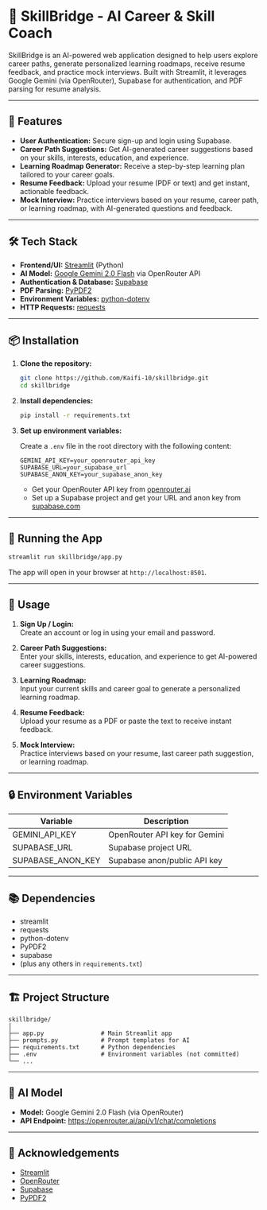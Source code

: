 # 🚀 SkillBridge - AI Career & Skill Coach

SkillBridge is an AI-powered web application designed to help users explore career paths, generate personalized learning roadmaps, receive resume feedback, and practice mock interviews. Built with Streamlit, it leverages Google Gemini (via OpenRouter), Supabase for authentication, and PDF parsing for resume analysis.

---

## 🌟 Features

- **User Authentication:** Secure sign-up and login using Supabase.
- **Career Path Suggestions:** Get AI-generated career suggestions based on your skills, interests, education, and experience.
- **Learning Roadmap Generator:** Receive a step-by-step learning plan tailored to your career goals.
- **Resume Feedback:** Upload your resume (PDF or text) and get instant, actionable feedback.
- **Mock Interview:** Practice interviews based on your resume, career path, or learning roadmap, with AI-generated questions and feedback.

---

## 🛠️ Tech Stack

- **Frontend/UI:** [Streamlit](https://streamlit.io/) (Python)
- **AI Model:** [Google Gemini 2.0 Flash](https://openrouter.ai/) via OpenRouter API
- **Authentication & Database:** [Supabase](https://supabase.com/)
- **PDF Parsing:** [PyPDF2](https://pypi.org/project/PyPDF2/)
- **Environment Variables:** [python-dotenv](https://pypi.org/project/python-dotenv/)
- **HTTP Requests:** [requests](https://pypi.org/project/requests/)

---

## 📦 Installation

1. **Clone the repository:**
   ```bash
   git clone https://github.com/Kaifi-10/skillbridge.git
   cd skillbridge
   ```

2. **Install dependencies:**
   ```bash
   pip install -r requirements.txt
   ```

3. **Set up environment variables:**

   Create a `.env` file in the root directory with the following content:
   ```
   GEMINI_API_KEY=your_openrouter_api_key
   SUPABASE_URL=your_supabase_url
   SUPABASE_ANON_KEY=your_supabase_anon_key
   ```

   - Get your OpenRouter API key from [openrouter.ai](https://openrouter.ai/)
   - Set up a Supabase project and get your URL and anon key from [supabase.com](https://supabase.com/)

---

## 🚀 Running the App

```bash
streamlit run skillbridge/app.py
```

The app will open in your browser at `http://localhost:8501`.

---

## 📝 Usage

1. **Sign Up / Login:**  
   Create an account or log in using your email and password.

2. **Career Path Suggestions:**  
   Enter your skills, interests, education, and experience to get AI-powered career suggestions.

3. **Learning Roadmap:**  
   Input your current skills and career goal to generate a personalized learning roadmap.

4. **Resume Feedback:**  
   Upload your resume as a PDF or paste the text to receive instant feedback.

5. **Mock Interview:**  
   Practice interviews based on your resume, last career path suggestion, or learning roadmap.

---

## 🔒 Environment Variables

| Variable            | Description                        |
|---------------------|------------------------------------|
| GEMINI_API_KEY      | OpenRouter API key for Gemini      |
| SUPABASE_URL        | Supabase project URL               |
| SUPABASE_ANON_KEY   | Supabase anon/public API key       |

---

## 📚 Dependencies

- streamlit
- requests
- python-dotenv
- PyPDF2
- supabase
- (plus any others in `requirements.txt`)

---

## 🏗️ Project Structure

```
skillbridge/
│
├── app.py                # Main Streamlit app
├── prompts.py            # Prompt templates for AI
├── requirements.txt      # Python dependencies
├── .env                  # Environment variables (not committed)
└── ...
```

---

## 🤖 AI Model

- **Model:** Google Gemini 2.0 Flash (via OpenRouter)
- **API Endpoint:** https://openrouter.ai/api/v1/chat/completions

---


## 🙏 Acknowledgements

- [Streamlit](https://streamlit.io/)
- [OpenRouter](https://openrouter.ai/)
- [Supabase](https://supabase.com/)
- [PyPDF2](https://pypi.org/project/PyPDF2/)
